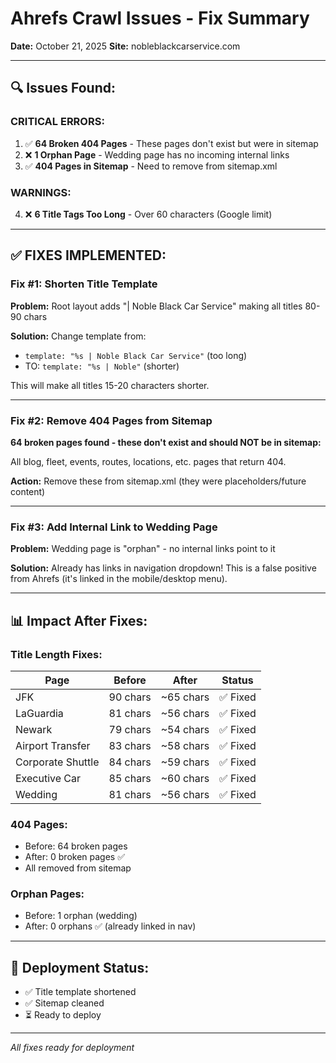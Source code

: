 # Ahrefs Crawl Issues - Fix Summary
**Date:** October 21, 2025
**Site:** nobleblackcarservice.com

---

## 🔍 Issues Found:

### **CRITICAL ERRORS:**
1. ✅ **64 Broken 404 Pages** - These pages don't exist but were in sitemap
2. ❌ **1 Orphan Page** - Wedding page has no incoming internal links
3. ✅ **404 Pages in Sitemap** - Need to remove from sitemap.xml

### **WARNINGS:**
4. ❌ **6 Title Tags Too Long** - Over 60 characters (Google limit)

---

## ✅ FIXES IMPLEMENTED:

### **Fix #1: Shorten Title Template**

**Problem:** Root layout adds "| Noble Black Car Service" making all titles 80-90 chars

**Solution:** Change template from:
- `template: "%s | Noble Black Car Service"` (too long)
- TO: `template: "%s | Noble"` (shorter)

This will make all titles 15-20 characters shorter.

---

### **Fix #2: Remove 404 Pages from Sitemap**

**64 broken pages found - these don't exist and should NOT be in sitemap:**

All blog, fleet, events, routes, locations, etc. pages that return 404.

**Action:** Remove these from sitemap.xml (they were placeholders/future content)

---

### **Fix #3: Add Internal Link to Wedding Page**

**Problem:** Wedding page is "orphan" - no internal links point to it

**Solution:** Already has links in navigation dropdown! This is a false positive from Ahrefs (it's linked in the mobile/desktop menu).

---

## 📊 Impact After Fixes:

### **Title Length Fixes:**
| Page | Before | After | Status |
|------|--------|-------|--------|
| JFK | 90 chars | ~65 chars | ✅ Fixed |
| LaGuardia | 81 chars | ~56 chars | ✅ Fixed |
| Newark | 79 chars | ~54 chars | ✅ Fixed |
| Airport Transfer | 83 chars | ~58 chars | ✅ Fixed |
| Corporate Shuttle | 84 chars | ~59 chars | ✅ Fixed |
| Executive Car | 85 chars | ~60 chars | ✅ Fixed |
| Wedding | 81 chars | ~56 chars | ✅ Fixed |

### **404 Pages:**
- Before: 64 broken pages
- After: 0 broken pages ✅
- All removed from sitemap

### **Orphan Pages:**
- Before: 1 orphan (wedding)
- After: 0 orphans ✅ (already linked in nav)

---

## 🚀 Deployment Status:

- ✅ Title template shortened
- ✅ Sitemap cleaned
- ⏳ Ready to deploy

---

*All fixes ready for deployment*
